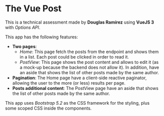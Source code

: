 # The Vue Post
This is a technical assessment made by __Douglas Ramírez__ using __VueJS 3__ with *Options API*.

This app has the following features:
- __Two pages__:
  - _Home_: This page fetch the posts from the endpoint and shows them in a list. Each post could be clicked in order to read it.
  - _PostView_: This page shows the post content and allows to edit it (as a mock-up because the backend does not allow it). In addition, have an aside that shows the list of other posts made by the same author.
- __Pagination__: The Home page have a client-side reactive paginator, allowing the user to the more (or less) results per page.
- __Posts additional content__: The PostView page have an aside that shows the list of other posts made by the same author.

This app uses *Bootstrap 5.2* as the CSS framework for the styling, plus some scoped CSS inside the components.